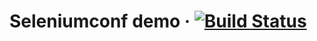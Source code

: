 # Seleniumconf demo &middot; [![Build Status](https://travis-ci.org/corevo/seleniumconf-demo.svg?branch=master)](https://travis-ci.org/corevo/seleniumconf-demo)


